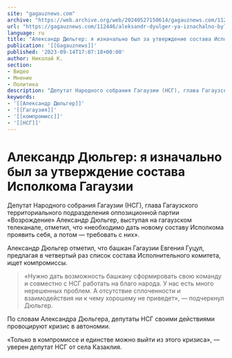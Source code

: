 ```yaml
---
site: "gagauznews.com"
archive: "https://web.archive.org/web/20240527150614/gagauznews.com/112446/aleksandr-dyulger-ya-iznachalno-byl-za-utverzhdenie-sostava-ispolkoma-gagauzii.html"
url: "https://gagauznews.com/112446/aleksandr-dyulger-ya-iznachalno-byl-za-utverzhdenie-sostava-ispolkoma-gagauzii.html"
language: ru
title: "Александр Дюльгер: я изначально был за утверждение состава Исполкома Гагаузии"
publication: '[[Gagauznews]]'
published: '2023-09-14T17:07:18+00:00'
author: Николай К.
section:
- Видео
- Мнение
- Политика
description: "Депутат Народного собрания Гагаузии (НСГ), глава Гагаузского территориального подразделения оппозиционной партии «Возрождение» Александр Дюльгер, выступая на гагаузском телеканале, отметил, что «необходимо дать новому составу Исполкома проявить себя, а потом — требовать с них». Александр Дюльгер отметил, что башкан Гагаузии Евгения Гуцул, предлагая в четвертый раз список состава Исполнительного комитета, ищет компромиссы. «Нужно дать возможность башкану сформировать свою команду и совместно с НСГ работать на благо народа. У нас есть много нерешенных проблем. А отсутствие сплоченности и взаимодействия ни к чему хорошему не приведет», — подчеркнул Дюльгер. По словам Александра Дюльгера, депутаты НСГ своими действиями провоцируют кризис в автономии. «Только […]"
keywords:
- '[[Александр Дюльгер]]'
- '[[Гагаузия]]'
- '[[компромисс]]'
- '[[НСГ]]'
---
```


# Александр Дюльгер: я изначально был за утверждение состава Исполкома Гагаузии

Депутат Народного собрания Гагаузии (НСГ), глава Гагаузского территориального подразделения оппозиционной партии «Возрождение» Александр Дюльгер, выступая на гагаузском телеканале, отметил, что «необходимо дать новому составу Исполкома проявить себя, а потом — требовать с них».

Александр Дюльгер отметил, что башкан Гагаузии Евгения Гуцул, предлагая в четвертый раз список состава Исполнительного комитета, ищет компромиссы.

> «Нужно дать возможность башкану сформировать свою команду и совместно с НСГ работать на благо народа. У нас есть много нерешенных проблем. А отсутствие сплоченности и взаимодействия ни к чему хорошему не приведет», — подчеркнул Дюльгер.

По словам Александра Дюльгера, депутаты НСГ своими действиями провоцируют кризис в автономии.

«Только в компромиссе и единстве можно выйти из этого кризиса», — уверен депутат НСГ от села Казаклия.